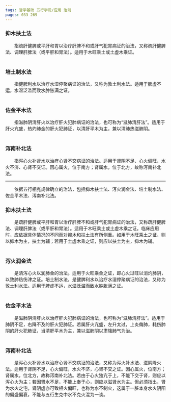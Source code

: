 ```yaml
---
tags: 哲学基础 五行学说/应用 治则
pages: 033 269
---
```

### 抑木扶土法
&emsp;&emsp;指疏肝健脾或平肝和胃以治疗肝脾不和或肝气犯胃病证的治法，又称疏肝健脾法、调理肝脾法（或平肝和胃法）。适用于木旺乘土或土虚木乘证。<br></br>

### 培土制水法
&emsp;&emsp;指健脾利水以治疗水湿停聚病证的治法，又称为敦土利水法。适用于脾虚不运，水湿泛滥而致水肿胀满之证。<br></br>

### 佐金平木法
&emsp;&emsp;指滋肺阴清肝火以治疗肝火犯肺病证的治法，也可称为“滋肺清肝法”。适用于肝火亢盛，热灼肺金的肝火犯肺证，以清肝平木为主，兼以清肺热滋肺阴。<br></br>

### 泻南补北法
&emsp;&emsp;指泻心火补肾水以治疗心肾不交病证的治法。适用于肾阴不足、心火偏旺、水火不济、心肾不交证。因心属火，位于南方；肾属水，位于北方，故称泻南补北法。

***
&emsp;&emsp;依据五行相克规律确立的治法，包括抑木扶土法、泻火润金法、培土制水法、佐金平木法、泻南补北法。

### 抑木扶土法
&emsp;&emsp;是疏肝健脾或平肝和胃以治疗肝脾不和或肝气犯胃病证的治法，又称疏肝健脾法、调理肝脾法（或平肝和胃法）。适用于木旺乘土或土虚木乘之证。临床应用时，应依据具体情况的不同而对抑木和扶土法有所侧重。如用于木旺乘土之证，则以抑木为主，扶土为辅；若用于土虚木乘之证，则应以扶土为主，抑木为辅。<br></br>

### 泻火润金法
&emsp;&emsp;是清泻心火以润肺金的治法。适用于火旺乘金之证，即心火过旺以消灼肺阴，以致肺热伤津之证。培土制水法，是健脾利水以治疗水湿停聚病证的治法，又称为敦土利水法。适用于脾虚不运，水湿泛滥而致水肿胀满之证。<br></br>

### 佐金平木法
&emsp;&emsp;是滋肺阴清肝火以治疗肝火犯肺病证的治法，也可称为“滋肺清肝法”。适用于肺阴不足，右降不及的肝火犯肺证。若属肝火亢盛，左升太过，上炎侮肺，耗伤肺阴的肝火犯肺证，当清肝平木为主，兼以滋肺阴以肃降肺气为治。<br></br>

### 泻南补北法
&emsp;&emsp;是泻心火补肾水以治疗心肾不交病证的治法，又称为泻火补水法、滋阴降火法。适用于肾阴不足，心火偏旺，水火不济，心肾不交之证。因心属火，位南方；肾属水，位北方，故称泻南补北法。若由于心火独亢于上，不能下交于肾，则应以泻心火为主；若因肾水不足，不能上奉于心，则应以滋肾水为主。但必须指出，肾为水火之宅，肾阴虚亦可致相火偏旺，也称为水不制火，这属于一脏本身水火阴阳的偏盛偏衰，不能与五行生克中水不克火混为一谈。